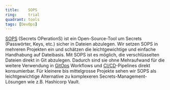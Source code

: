 ```yaml
---
title:    SOPS  
ring:     trial  
quadrant: tools
tags: [DevOps]
---
```


[SOPS][sops] (Secrets OPerationS) ist ein Open-Source-Tool um Secrets (Passwörter, Keys, etc.) sicher in Dateien abzulegen. Wir setzen SOPS in mehreren Projekten ein und schätzen die leichtgewichtige und einfache Handhabung auf Dateibasis. Mit SOPS ist es möglich, die verschlüsselten Dateien direkt in Git abzulegen. Dadurch sind sie ohne Mehraufwand für die weitere Verwendung in [GitOps][gitops] Workflows und [CI/CD][ci-cd]-Pipelines direkt konsumierbar. Für kleinere bis mittelgrosse Projekte sehen wir SOPS als leichtgewichtige Alternative zu komplexeren Secrets-Management-Lösungen wie z.B. Hashicorp Vault.

[sops]: https://github.com/getsops/sops
[gitops]: /concepts-and-methods/gitops
[ci-cd]: /concepts-and-methods/ci-cd
